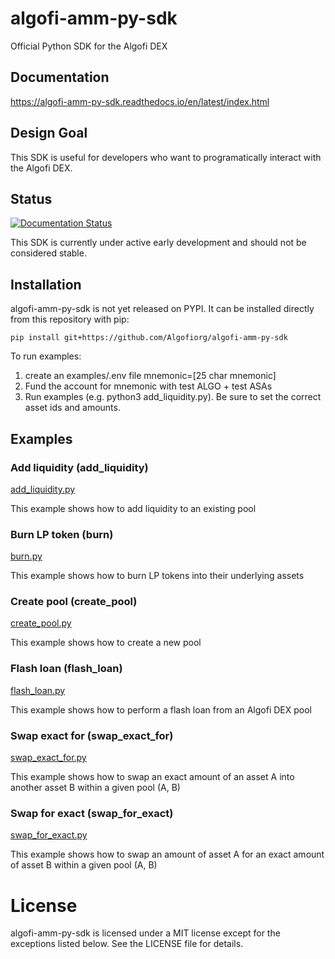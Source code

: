 # algofi-amm-py-sdk
Official Python SDK for the Algofi DEX

## Documentation
https://algofi-amm-py-sdk.readthedocs.io/en/latest/index.html

## Design Goal
This SDK is useful for developers who want to programatically interact with the Algofi DEX.

## Status
[![Documentation Status](https://readthedocs.org/projects/algofi-amm-py-sdk/badge/?version=latest)](https://algofi-amm-py-sdk.readthedocs.io/en/latest/?badge=latest)

This SDK is currently under active early development and should not be considered stable.

## Installation
algofi-amm-py-sdk is not yet released on PYPI. It can be installed directly from this repository with pip:

`pip install git+https://github.com/Algofiorg/algofi-amm-py-sdk` 

To run examples:
1. create an examples/.env file
mnemonic=[25 char mnemonic]
2. Fund the account for mnemonic with test ALGO + test ASAs
3. Run examples (e.g. python3 add_liquidity.py). Be sure to set the correct asset ids and amounts.

## Examples

### Add liquidity (add_liquidity)
[add_liquidity.py](https://github.com/Algofiorg/algofi-amm-py-sdk/blob/main/examples/add_liquidity.py)

This example shows how to add liquidity to an existing pool

### Burn LP token (burn)
[burn.py](https://github.com/Algofiorg/algofi-amm-py-sdk/blob/main/examples/burn.py)

This example shows how to burn LP tokens into their underlying assets

### Create pool (create_pool)
[create_pool.py](https://github.com/Algofiorg/algofi-amm-py-sdk/blob/main/examples/create_pool.py)

This example shows how to create a new pool

### Flash loan (flash_loan)
[flash_loan.py](https://github.com/Algofiorg/algofi-amm-py-sdk/blob/main/examples/flash_loan.py)

This example shows how to perform a flash loan from an Algofi DEX pool

### Swap exact for (swap_exact_for)
[swap_exact_for.py](https://github.com/Algofiorg/algofi-amm-py-sdk/blob/main/examples/swap_exact_for.py)

This example shows how to swap an exact amount of an asset A into another asset B within a given pool (A, B)

### Swap for exact (swap_for_exact)
[swap_for_exact.py](https://github.com/Algofiorg/algofi-amm-py-sdk/blob/main/examples/swap_for_exact.py)

This example shows how to swap an amount of asset A for an exact amount of asset B within a given pool (A, B)

# License

algofi-amm-py-sdk is licensed under a MIT license except for the exceptions listed below. See the LICENSE file for details.

